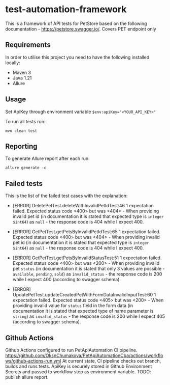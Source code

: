 # test-automation-framework

This is a framework of API tests for PetStore based on the following documentation - https://petstore.swagger.io/.
Covers PET endpoint only


## Requirements

In order to utilise this project you need to have the following installed locally:

* Maven 3
* Java 1.21
* Allure

## Usage

Set ApiKey through environment variable
`$env:apiKey="<YOUR_API_KEY>"`

To run all tests run:

`mvn clean test`

## Reporting

To generate Allure report after each run:

`allure generate -c`

## Failed tests

This is the list of the failed test cases with the explanation:

* [ERROR]   DeletePetTest.deleteWithInvalidPetIdTest:46 1 expectation failed.
Expected status code <400> but was <404> - When providing invalid pet id (in documentation it is stated that expected type is `integer $int64`) as `null` - the response code is 404 while I expect 400.

* [ERROR]   GetPetTest.getPetsByInvalidPetIdTest:65 1 expectation failed.
Expected status code <400> but was <404> - When providing invalid pet id (in documentation it is stated that expected type is `integer $int64`) as `null` - the response code is 404 while I expect 400.

* [ERROR]   GetPetTest.getPetsByInvalidStatusTest:51 1 expectation failed.
Expected status code <400> but was <200> - When providing invalid pet `status` (in documentation it is stated that only 3 values are possible - `available`, `pending`, `sold`) as `invalid_status` - the response code is 200 while I expect 400 (according to swagger schema).

* [ERROR]   UpdatePetTest.updateCreatedPetWithFormDataInvalidInputTest:60 1 expectation failed.
Expected status code <405> but was <200> - When providing invalid value for `status` field in the form data (in documentation it is stated that expected type of name parameter is `string`) as `invalid_status` - the response code is 200 while I expect 405 (according to swagger schema).

## Github Actions

Github Actions configured to run PetApiAutomation CI pipeline. https://github.com/OksnChumakova/PetApiAutomationCba/actions/workflows/github-actions-run.yml
At current state, CI pipeline checks out branch, builds and runs tests.
ApiKey is securely stored in Github Environment Secrets and passed to workflow step as environment variable.
TODO: publish allure report. 